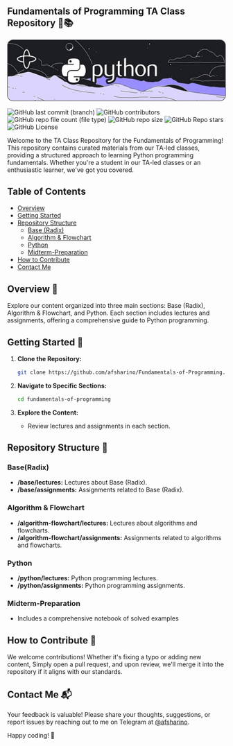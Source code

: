 ## Fundamentals of Programming TA Class Repository 🐍📚
<img src="./images/banner_python-readme.png" width="800">

![GitHub last commit (branch)](https://img.shields.io/github/last-commit/afsharino/Fundamentals-of-Programming/main?color=%23E6E6FA)
![GitHub contributors](https://img.shields.io/github/contributors/afsharino/Fundamentals-of-Programming?color=%238A2BE2)
![GitHub repo file count (file type)](https://img.shields.io/github/directory-file-count/afsharino/Fundamentals-of-Programming?color=%23D8BFD8)
![GitHub repo size](https://img.shields.io/github/repo-size/afsharino/Fundamentals-of-Programming?color=%239932CC)
![GitHub Repo stars](https://img.shields.io/github/stars/afsharino/Fundamentals-of-Programming?color=%239370DB)
![GitHub License](https://img.shields.io/github/license/afsharino/Fundamentals-of-Programming?color=%23BDB5D5)


Welcome to the TA Class Repository for the Fundamentals of Programming! This repository contains curated materials from our TA-led classes, providing a structured approach to learning Python programming fundamentals. Whether you're a student in our TA-led classes or an enthusiastic learner, we've got you covered.

## Table of Contents

- [Overview](#overview)
- [Getting Started](#getting-started)
- [Repository Structure](#repository-structure)
  - [Base (Radix)](#base-about-base-radix)
  - [Algorithm & Flowchart](#algorithm--flowchart)
  - [Python](#python)
  - [Midterm-Preparation](#Midterm-Preparation)
- [How to Contribute](#how-to-contribute)
- [Contact Me](#contact-me)

## Overview 👀

Explore our content organized into three main sections: Base (Radix), Algorithm & Flowchart, and Python. Each section includes lectures and assignments, offering a comprehensive guide to Python programming.

## Getting Started 🚀

1. **Clone the Repository:**
   ```bash
   git clone https://github.com/afsharino/Fundamentals-of-Programming.git
   ```
 2. **Navigate to Specific Sections:**
    ```bash
    cd fundamentals-of-programming
    ```

3. **Explore the Content:**
    - Review lectures and assignments in each section.

## Repository Structure 📂

### Base(Radix)
- **/base/lectures:** Lectures about Base (Radix).
- **/base/assignments:** Assignments related to Base (Radix).

### Algorithm & Flowchart
- **/algorithm-flowchart/lectures:** Lectures about algorithms and flowcharts.
- **/algorithm-flowchart/assignments:** Assignments related to algorithms and flowcharts.

### Python
- **/python/lectures:** Python programming lectures.
- **/python/assignments:** Python programming assignments.

### Midterm-Preparation
- Includes a comprehensive notebook of solved examples 

## How to Contribute 🤝
We welcome contributions! Whether it's fixing a typo or adding new content, Simply open a pull request, and upon review, we'll merge it into the repository if it aligns with our standards.

## Contact Me 📬

Your feedback is valuable! Please share your thoughts, suggestions, or report issues by reaching out to me on Telegram at [@afsharino](https://t.me/afsharino).

Happy coding! 🚀
